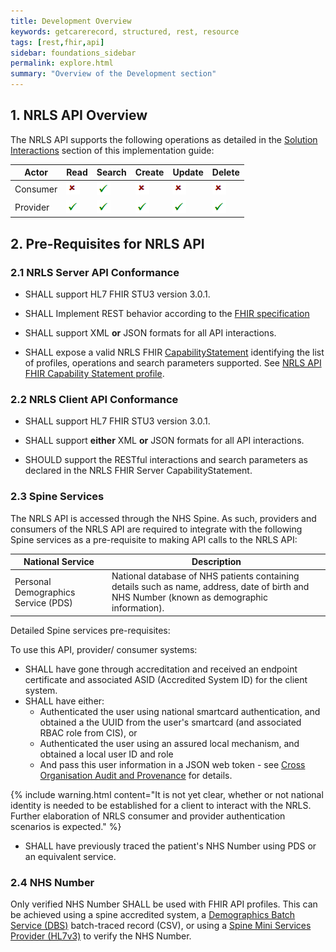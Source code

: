 ```yaml
---
title: Development Overview
keywords: getcarerecord, structured, rest, resource
tags: [rest,fhir,api]
sidebar: foundations_sidebar
permalink: explore.html
summary: "Overview of the Development section"
---
```


<!--
{% include custom/search.warnbanner.html %}

{% include custom/api_overview.svg %}
-->

## 1. NRLS API Overview ##

<!--This section provides NRLS implementers with an overview of the NRLS API.-->

The NRLS API supports the following operations as detailed in the [Solution Interactions](overview/overview_interactions.html) section of this implementation guide:


|Actor|Read|Search|Create|Update|Delete|
| ------------- | ------------- | ------------- | ------------- | ------------- | ------------- | 
|Consumer|![Tick](images/cross.png)|![Tick](images/tick.png)|![Cross](images/cross.png)|![Cross](images/cross.png)|![Cross](images/cross.png)|
|Provider|![Tick](images/tick.png)|![Tick](images/tick.png)|![Tick](images/tick.png)|![Tick](images/tick.png)|![Tick](images/tick.png)|


<!--
- Consumer discovery of patient records on the NRLI National Record Locator Index
- Consumer retrieval of patient records from the NRLS National Record Locator Service
- Provider creation, updates and deletions of patient record pointers on the NRLI National Record Locator Index
-->


## 2. Pre-Requisites for NRLS API ##

### 2.1 NRLS Server API Conformance ###

- SHALL support HL7 FHIR STU3 version 3.0.1.

<!--- SHALL support the CareConnect Patient resource profile.
- SHALL support at least one additional resource profile from the list of CareConnect Profiles-->

- SHALL Implement REST behavior according to the [FHIR specification](http://www.hl7.org/fhir/STU3/http.html)

- SHALL support XML **or** JSON formats for all API interactions.

- SHALL expose a valid NRLS FHIR [CapabilityStatement](https://www.hl7.org/fhir/STU3/capabilitystatement.html) identifying the list of profiles, operations and search parameters supported. See [NRLS API FHIR Capability Statement profile](api_foundation_conformance.html).

<!--- - SHALL support the NRLS-DocumentReference-1 resource profile.

- SHOULD identify the resource profiles supported as part of the FHIR meta.profile attribute for each instance.-->

### 2.2 NRLS Client API Conformance ###

- SHALL support HL7 FHIR STU3 version 3.0.1.

<!--- SHALL support the CareConnect Patient resource profile.
- SHALL support at least one additional resource profile from the list of CareConnect Profiles-->

- SHALL support **either** XML **or** JSON formats for all API interactions.

- SHOULD support the RESTful interactions and search parameters as declared in the NRLS FHIR Server CapabilityStatement.


### 2.3 Spine Services ###

The NRLS API is accessed through the NHS Spine. As such, providers and consumers of the NRLS API are required to integrate with the following Spine services as a pre-requisite to making API calls to the NRLS API:


|National Service|Description|
| ------------- | ------------- |
|Personal Demographics Service (PDS)|National database of NHS patients containing details such as name, address, date of birth and NHS Number (known as demographic information).|

<!--
|Spine Security Proxy (SSP)|Spine server that acts as an intermediary for requests from clients seeking resources from other servers [TBC]|
-->

Detailed Spine services pre-requisites:

To use this API, provider/ consumer systems:

- SHALL have gone through accreditation and received an endpoint certificate and associated ASID (Accredited System ID) for the client system.
- SHALL have either:
	- Authenticated the user using national smartcard authentication, and obtained a the UUID from the user's smartcard (and associated RBAC role from CIS), or
	- Authenticated the user using an assured local mechanism, and obtained a local user ID and role
	- And pass this user information in a JSON web token - see [Cross Organisation Audit and Provenance](integration_cross_organisation_audit_and_provenance.html) for details.

{% include warning.html content="It is not yet clear, whether or not national identity is needed to be established for a client to interact with the NRLS. Further elaboration of NRLS consumer and provider authentication scenarios is expected." %}

- SHALL have previously traced the patient's NHS Number using PDS or an equivalent service.



<!--
- Provider/ consumer systems SHALL have gone through accreditation and received an endpoint certificate and associated ASID for the client system.
- Provider/ consumer systems SHALL be capable of PDS tracing (or equivalent service e.g. SMSP) of patients
- Provider/ consumer systems SHALL have obtained a local user ID and role and passed this user information in a JSON web token.
-->
<!--- Provider/ consumer systems Shall have either authenticated the user using national smartcard authentication, and obtained a UUID from the user’s smartcard (and associated RBAC role from CIS) or authenticated the user using an assured local mechanism, and obtained a local user ID and role and passed this user information in a JSON web token.
- Spine Security Proxy (SSP) [TBC]
-->

### 2.4 NHS Number ###

Only verified NHS Number SHALL be used with FHIR API profiles. This can be achieved using a spine accredited system, a [Demographics Batch Service (DBS)](https://developer.nhs.uk/library/systems/demographic-batch-service-dbs/) batch-traced record (CSV), or using a [Spine Mini Services Provider (HL7v3)](https://nhsconnect.github.io/spine-smsp/) to verify the NHS Number.

<!--
{% include custom/contribute.html content="Get in touch with interoperabilityteam@nhs.net to improve the Prerequisites." %}
-->
<!--
## 3. API Structure ##

The API implementation guide has been split into Consumer and Provider API sections. 

Providers are systems external to the NRLS that expose records for retrieval via metadata or so-called Pointers that are stored in the NRLS. A Provider can be thought of as a system that has write access to the NRLS with some limited read-access that is designed to support Pointer maintenance. 

A Consumer can be thought of as a system that has read-access to the NRLS. The read access that a Consumer has is designed to facilitate the retrieval of Pointers that are of interest to the Consuming system. The way that Consumers retrieve Pointers from the system is different from the read-access that a Provider has.

The Consumer and Provider API sections have been structured to support:

- References - provides links to NHS Digital FHIR profiles, HL7 FHIR STU3 core resources and user stories
- Read interaction - accesses the current contents of a resource.
- Search Parameters - list of search parameters for the profile being described, including any tips for searching. This section shows examples of how to search using the provided search parameters
- Create interaction - create a new resource with a server assigned id
- Update interaction - update an existing resource by its id (or create it if it is new)
- Delete interaction - delete a resource
- Examples - Description of the Request & Response headers, example of how to search on a server and the expected response body as an example
-->

